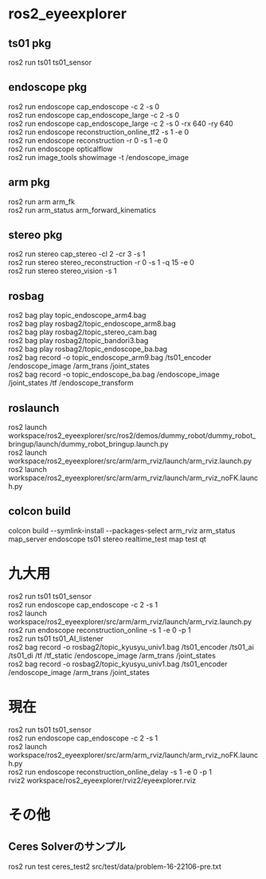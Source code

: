 # ros2_eyeexplorer

## ts01 pkg
ros2 run ts01 ts01_sensor

## endoscope pkg
ros2 run endoscope cap_endoscope -c 2  -s 0<br>
ros2 run endoscope cap_endoscope_large -c 2  -s 0<br> 
ros2 run endoscope cap_endoscope_large -c 2  -s 0 -rx 640 -ry 640 <br>
ros2 run endoscope reconstruction_online_tf2 -s 1 -e 0<br>
ros2 run endoscope reconstruction -r 0 -s 1 -e 0<br>
ros2 run endoscope opticalflow<br>
ros2 run image_tools showimage -t /endoscope_image<br>

## arm pkg
ros2 run arm arm_fk<br>
ros2 run arm_status arm_forward_kinematics<br>

## stereo pkg
ros2 run stereo cap_stereo  -cl 2 -cr 3 -s 1<br>
ros2 run stereo stereo_reconstruction  -r 0 -s 1 -q 15 -e 0<br>
ros2 run stereo stereo_vision -s 1<br>

## rosbag
ros2 bag play topic_endoscope_arm4.bag<br>
ros2 bag play rosbag2/topic_endoscope_arm8.bag<br>
ros2 bag play rosbag2/topic_stereo_cam.bag <br>
ros2 bag play rosbag2/topic_bandori3.bag<br>
ros2 bag play rosbag2/topic_endoscope_ba.bag<br>
ros2 bag record -o topic_endoscope_arm9.bag /ts01_encoder /endoscope_image /arm_trans /joint_states<br>
ros2 bag record -o topic_endoscope_ba.bag /endoscope_image /joint_states /tf /endoscope_transform

## roslaunch
ros2 launch workspace/ros2_eyeexplorer/src/ros2/demos/dummy_robot/dummy_robot_bringup/launch/dummy_robot_bringup.launch.py<br>
ros2 launch workspace/ros2_eyeexplorer/src/arm/arm_rviz/launch/arm_rviz.launch.py<br>
ros2 launch workspace/ros2_eyeexplorer/src/arm/arm_rviz/launch/arm_rviz_noFK.launch.py<br>

## colcon build
colcon build --symlink-install --packages-select arm_rviz arm_status map_server endoscope ts01 stereo realtime_test map test qt<br>

# 九大用
ros2 run ts01 ts01_sensor<br>
ros2 run endoscope cap_endoscope -c 2 -s 1<br>
ros2 launch workspace/ros2_eyeexplorer/src/arm/arm_rviz/launch/arm_rviz.launch.py<br>
ros2 run endoscope reconstruction_online -s 1 -e 0 -p 1<br>
ros2 run ts01 ts01_AI_listener <br>
ros2 bag record -o rosbag2/topic_kyusyu_univ1.bag /ts01_encoder /ts01_ai /ts01_di /tf /tf_static /endoscope_image /arm_trans /joint_states<br>
ros2 bag record -o rosbag2/topic_kyusyu_univ1.bag /ts01_encoder /endoscope_image /arm_trans /joint_states<br>

# 現在
ros2 run ts01 ts01_sensor<br>
ros2 run endoscope cap_endoscope -c 2 -s 1<br>
ros2 launch workspace/ros2_eyeexplorer/src/arm/arm_rviz/launch/arm_rviz_noFK.launch.py<br>
ros2 run endoscope reconstruction_online_delay -s 1 -e 0 -p 1<br>
rviz2 workspace/ros2_eyeexplorer/rviz2/eyeexplorer.rviz<br>

# その他
## Ceres Solverのサンプル
ros2 run test ceres_test2 src/test/data/problem-16-22106-pre.txt